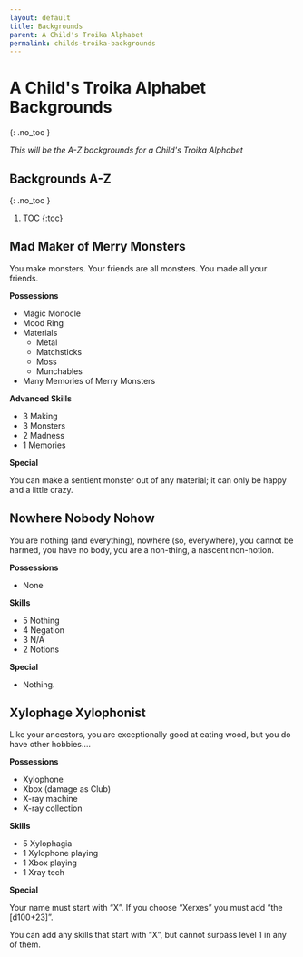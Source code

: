 ```yaml
---
layout: default
title: Backgrounds
parent: A Child's Troika Alphabet
permalink: childs-troika-backgrounds
---
```


# A Child's Troika Alphabet Backgrounds
{: .no_toc }

*This will be the A-Z backgrounds for a Child's Troika Alphabet*

## Backgrounds A-Z
{: .no_toc }
1. TOC
{:toc}

## Mad Maker of Merry Monsters 

You make monsters. Your friends are all monsters. You made all your friends.

**Possessions**
* Magic Monocle
* Mood Ring
* Materials
    * Metal
    * Matchsticks
    * Moss
    * Munchables
* Many Memories of Merry Monsters

**Advanced Skills**
* 3 Making
* 3 Monsters
* 2 Madness
* 1 Memories

**Special**

You can make a sentient monster out of any material; it can only be happy and a little crazy.


## Nowhere Nobody Nohow 

You are nothing (and everything), nowhere (so, everywhere), you cannot be harmed, you have no body, you are a non-thing, a nascent non-notion.

**Possessions**

* None

**Skills**

* 5 Nothing
* 4 Negation
* 3 N/A
* 2 Notions

**Special**

* Nothing.

## Xylophage Xylophonist 

Like your ancestors, you are exceptionally good at eating wood, but you do have other hobbies….

**Possessions**
* Xylophone
* Xbox (damage as Club)
* X-ray machine
* X-ray collection

**Skills**
* 5 Xylophagia
* 1 Xylophone playing
* 1 Xbox playing
* 1 Xray tech

**Special**

Your name must start with “X”. If you choose “Xerxes” you must add “the [d100+23]”.

You can add any skills that start with “X”, but cannot surpass level 1 in any of them.
